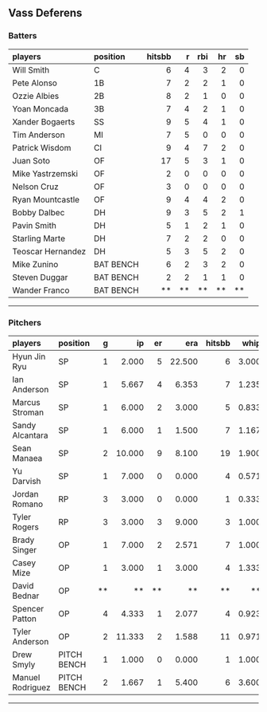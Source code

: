 ## Vass Deferens

### Batters

 
|players           |position  | hitsbb|  r| rbi| hr| sb| 
|:-----------------|:---------|------:|--:|---:|--:|--:| 
|Will Smith        |C         |      6|  4|   3|  2|  0| 
|Pete Alonso       |1B        |      7|  2|   2|  1|  0| 
|Ozzie Albies      |2B        |      8|  2|   1|  0|  0| 
|Yoan Moncada      |3B        |      7|  4|   2|  1|  0| 
|Xander Bogaerts   |SS        |      9|  5|   4|  1|  0| 
|Tim Anderson      |MI        |      7|  5|   0|  0|  0| 
|Patrick Wisdom    |CI        |      9|  4|   7|  2|  0| 
|Juan Soto         |OF        |     17|  5|   3|  1|  0| 
|Mike Yastrzemski  |OF        |      2|  0|   0|  0|  0| 
|Nelson Cruz       |OF        |      3|  0|   0|  0|  0| 
|Ryan Mountcastle  |OF        |      9|  4|   4|  2|  0| 
|Bobby Dalbec      |DH        |      9|  3|   5|  2|  1| 
|Pavin Smith       |DH        |      5|  1|   2|  1|  0| 
|Starling Marte    |DH        |      7|  2|   2|  0|  0| 
|Teoscar Hernandez |DH        |      5|  3|   5|  2|  0| 
|Mike Zunino       |BAT BENCH |      6|  2|   3|  2|  0| 
|Steven Duggar     |BAT BENCH |      2|  2|   1|  1|  0| 
|Wander Franco     |BAT BENCH |     **| **|  **| **| **| 


* * *

### Pitchers

 
|players          |position    |  g|     ip| er|    era| hitsbb|  whip| so|  w| sv| 
|:----------------|:-----------|--:|------:|--:|------:|------:|-----:|--:|--:|--:| 
|Hyun Jin Ryu     |SP          |  1|  2.000|  5| 22.500|      6| 3.000|  2|  0|  0| 
|Ian Anderson     |SP          |  1|  5.667|  4|  6.353|      7| 1.235|  7|  0|  0| 
|Marcus Stroman   |SP          |  1|  6.000|  2|  3.000|      5| 0.833|  8|  0|  0| 
|Sandy Alcantara  |SP          |  1|  6.000|  1|  1.500|      7| 1.167|  4|  0|  0| 
|Sean Manaea      |SP          |  2| 10.000|  9|  8.100|     19| 1.900|  6|  1|  0| 
|Yu Darvish       |SP          |  1|  7.000|  0|  0.000|      4| 0.571|  9|  0|  0| 
|Jordan Romano    |RP          |  3|  3.000|  0|  0.000|      1| 0.333|  4|  0|  2| 
|Tyler Rogers     |RP          |  3|  3.000|  3|  9.000|      3| 1.000|  1|  0|  0| 
|Brady Singer     |OP          |  1|  7.000|  2|  2.571|      7| 1.000|  7|  1|  0| 
|Casey Mize       |OP          |  1|  3.000|  1|  3.000|      4| 1.333|  3|  0|  0| 
|David Bednar     |OP          | **|     **| **|     **|     **|    **| **| **| **| 
|Spencer Patton   |OP          |  4|  4.333|  1|  2.077|      4| 0.923|  5|  0|  0| 
|Tyler Anderson   |OP          |  2| 11.333|  2|  1.588|     11| 0.971| 12|  1|  0| 
|Drew Smyly       |PITCH BENCH |  1|  1.000|  0|  0.000|      1| 1.000|  0|  0|  0| 
|Manuel Rodriguez |PITCH BENCH |  2|  1.667|  1|  5.400|      6| 3.600|  1|  0|  0| 


* * *


